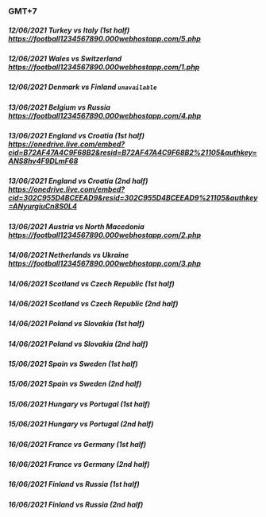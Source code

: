 ### GMT+7
##### 12/06/2021 Turkey vs Italy (1st half) https://football1234567890.000webhostapp.com/5.php
##### 12/06/2021 Wales vs Switzerland https://football1234567890.000webhostapp.com/1.php
##### 12/06/2021 Denmark vs Finland `unavailable`
##### 13/06/2021 Belgium vs Russia https://football1234567890.000webhostapp.com/4.php
##### 13/06/2021 England vs Croatia (1st half) https://onedrive.live.com/embed?cid=B72AF47A4C9F68B2&resid=B72AF47A4C9F68B2%21105&authkey=ANS8hv4F9DLmF68
##### 13/06/2021 England vs Croatia (2nd half) https://onedrive.live.com/embed?cid=302C955D4BCEEAD9&resid=302C955D4BCEEAD9%21105&authkey=ANyurgiuCn8S0L4
##### 13/06/2021 Austria vs North Macedonia https://football1234567890.000webhostapp.com/2.php
##### 14/06/2021 Netherlands vs Ukraine https://football1234567890.000webhostapp.com/3.php
##### 14/06/2021 Scotland vs Czech Republic (1st half)
##### 14/06/2021 Scotland vs Czech Republic (2nd half)
##### 14/06/2021 Poland vs Slovakia (1st half)
##### 14/06/2021 Poland vs Slovakia (2nd half)
##### 15/06/2021 Spain vs Sweden (1st half)
##### 15/06/2021 Spain vs Sweden (2nd half)
##### 15/06/2021 Hungary vs Portugal (1st half)
##### 15/06/2021 Hungary vs Portugal (2nd half)
##### 16/06/2021 France vs Germany (1st half)
##### 16/06/2021 France vs Germany (2nd half)
##### 16/06/2021 Finland vs Russia (1st half)
##### 16/06/2021 Finland vs Russia (2nd half)
